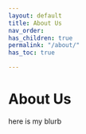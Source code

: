 ```yaml
---
layout: default
title: About Us
nav_order: 
has_children: true
permalink: "/about/"
has_toc: true

---
```

# About Us

here is my blurb